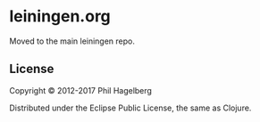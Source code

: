 # leiningen.org

Moved to the main leiningen repo.

## License

Copyright © 2012-2017 Phil Hagelberg

Distributed under the Eclipse Public License, the same as Clojure.
